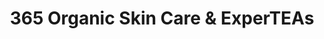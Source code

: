 ---
title: "365 Organic Skin Care & ExperTEAs"
url: /brookline/365-organic-skin-care-and-experteas/
shop: beauty
---